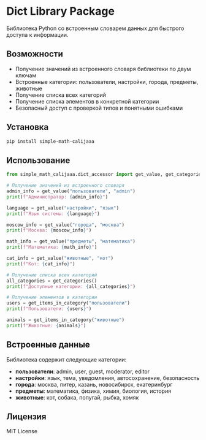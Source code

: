 # Dict Library Package

Библиотека Python со встроенным словарем данных для быстрого доступа к информации.

## Возможности

- Получение значений из встроенного словаря библиотеки по двум ключам
- Встроенные категории: пользователи, настройки, города, предметы, животные
- Получение списка всех категорий
- Получение списка элементов в конкретной категории
- Безопасный доступ с проверкой типов и понятными ошибками

## Установка

```bash
pip install simple-math-calijaaa
```

## Использование

```python
from simple_math_calijaaa.dict_accessor import get_value, get_categories, get_items_in_category

# Получение значений из встроенного словаря
admin_info = get_value("пользователи", "admin")
print(f"Администратор: {admin_info}")

language = get_value("настройки", "язык")
print(f"Язык системы: {language}")

moscow_info = get_value("города", "москва")
print(f"Москва: {moscow_info}")

math_info = get_value("предметы", "математика")
print(f"Математика: {math_info}")

cat_info = get_value("животные", "кот")
print(f"Кот: {cat_info}")

# Получение списка всех категорий
all_categories = get_categories()
print(f"Доступные категории: {all_categories}")

# Получение элементов в категории
users = get_items_in_category("пользователи")
print(f"Пользователи: {users}")

animals = get_items_in_category("животные")
print(f"Животные: {animals}")
```

## Встроенные данные

Библиотека содержит следующие категории:

- **пользователи**: admin, user, guest, moderator, editor
- **настройки**: язык, тема, уведомления, автосохранение, безопасность
- **города**: москва, питер, казань, новосибирск, екатеринбург
- **предметы**: математика, физика, химия, биология, история
- **животные**: кот, собака, попугай, рыбка, хомяк

## Лицензия

MIT License 